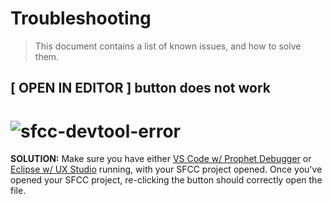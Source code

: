 Troubleshooting
===

> This document contains a list of known issues, and how to solve them.

[ OPEN IN EDITOR ] button does not work
---

# ![sfcc-devtool-error](https://sfcc-devtools.s3.us-east-1.amazonaws.com/sfcc-devtool-error.gif?v=1.1.1)

**SOLUTION:** Make sure you have either [VS Code w/ Prophet Debugger](https://marketplace.visualstudio.com/items?itemName=SqrTT.prophet) or [Eclipse w/ UX Studio](https://documentation.b2c.commercecloud.salesforce.com/DOC1/index.jsp?topic=%2Fcom.demandware.dochelp%2FSiteDevelopment%2FInstallUXStudio.html) running, with your SFCC project opened.  Once you've opened your SFCC project, re-clicking the button should correctly open the file.
